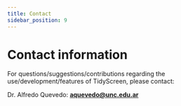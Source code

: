 ```yaml
---
title: Contact
sidebar_position: 9
---
```


# Contact information

For questions/suggestions/contributions regarding the use/development/features of TidyScreen, please contact:

Dr. Alfredo Quevedo: **aquevedo@unc.edu.ar**